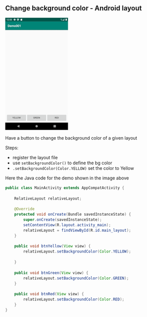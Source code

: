 ## Change background color - Android layout

![Change background layout color](bg-layout-change.gif)

Have a button to change the background color of a given layout

Steps: 
- register the layout file
- use ```setBackgroundColor()``` to define the bg color
- ```.setBackgroundColor(Color.YELLOW)``` set the color to Yellow


Here the Java code for the demo shown in the image above

```java
public class MainActivity extends AppCompatActivity {

    RelativeLayout relativeLayout;

    @Override
    protected void onCreate(Bundle savedInstanceState) {
        super.onCreate(savedInstanceState);
        setContentView(R.layout.activity_main);
        relativeLayout = findViewById(R.id.main_layout);
    }

    public void btnYellow(View view) {
        relativeLayout.setBackgroundColor(Color.YELLOW);

    }

    public void btnGreen(View view) {
        relativeLayout.setBackgroundColor(Color.GREEN);
    }

    public void btnRed(View view) {
        relativeLayout.setBackgroundColor(Color.RED);
    }
}


``` 